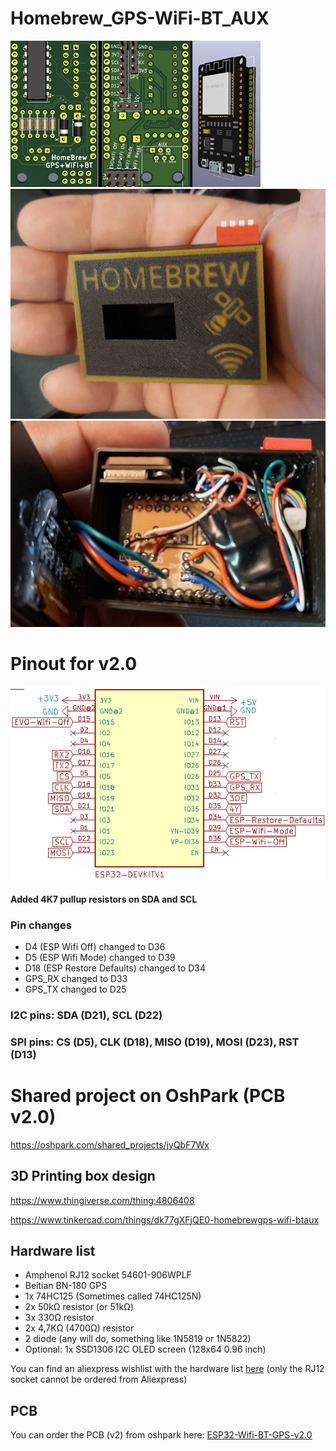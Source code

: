 # Homebrew_GPS-WiFi-BT_AUX
![Homebrew compact pcb design](./images/HomeBrew-pcb-design2.jpg)
![Homebrew in a compact box](./images/Homebrew.jpg)
![Homebrew inside the compact box](./images/Homebrew-inside.jpg)

# Pinout for v2.0
![ESP32 Pinout](./images/pinout.png)

#### Added 4K7 pullup resistors on SDA and SCL

### Pin changes

- D4 (ESP Wifi Off) changed to D36
- D5 (ESP Wifi Mode) changed to D39
- D18 (ESP Restore Defaults) changed to D34
- GPS_RX changed to D33
- GPS_TX changed to D25

### I2C pins: SDA (D21), SCL (D22)

### SPI pins: CS (D5), CLK (D18), MISO (D19), MOSI (D23), RST (D13)

# Shared project on OshPark (PCB v2.0)
https://oshpark.com/shared_projects/jyQbF7Wx


## 3D Printing box design
https://www.thingiverse.com/thing:4806408

https://www.tinkercad.com/things/dk77gXFjQE0-homebrewgps-wifi-btaux

## Hardware list
- Amphenol RJ12 socket 54601-906WPLF
- Beitian BN-180 GPS
- 1x 74HC125 (Sometimes called 74HC125N)
- 2x 50kΩ resistor (or 51kΩ)
- 3x 330Ω resistor
- 2x 4,7KΩ (4700Ω) resistor
- 2 diode (any will do, something like 1N5819 or 1N5822)
- Optional: 1x SSD1306 I2C OLED screen (128x64 0.96 inch)

You can find an aliexpress wishlist with the hardware list [here](https://s.click.aliexpress.com/e/_DBdeQVt) (only the RJ12 socket cannot be ordered from Aliexpress)

## PCB ##
You can order the PCB (v2) from oshpark here: [ESP32-Wifi-BT-GPS-v2.0](https://oshpark.com/shared_projects/jyQbF7Wx)

